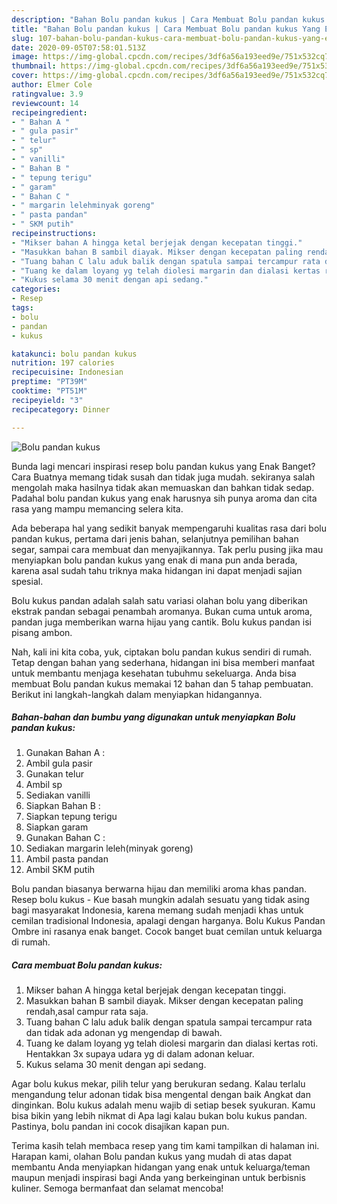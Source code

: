 ```yaml
---
description: "Bahan Bolu pandan kukus | Cara Membuat Bolu pandan kukus Yang Enak Dan Mudah"
title: "Bahan Bolu pandan kukus | Cara Membuat Bolu pandan kukus Yang Enak Dan Mudah"
slug: 107-bahan-bolu-pandan-kukus-cara-membuat-bolu-pandan-kukus-yang-enak-dan-mudah
date: 2020-09-05T07:58:01.513Z
image: https://img-global.cpcdn.com/recipes/3df6a56a193eed9e/751x532cq70/bolu-pandan-kukus-foto-resep-utama.jpg
thumbnail: https://img-global.cpcdn.com/recipes/3df6a56a193eed9e/751x532cq70/bolu-pandan-kukus-foto-resep-utama.jpg
cover: https://img-global.cpcdn.com/recipes/3df6a56a193eed9e/751x532cq70/bolu-pandan-kukus-foto-resep-utama.jpg
author: Elmer Cole
ratingvalue: 3.9
reviewcount: 14
recipeingredient:
- " Bahan A "
- " gula pasir"
- " telur"
- " sp"
- " vanilli"
- " Bahan B "
- " tepung terigu"
- " garam"
- " Bahan C "
- " margarin lelehminyak goreng"
- " pasta pandan"
- " SKM putih"
recipeinstructions:
- "Mikser bahan A hingga ketal berjejak dengan kecepatan tinggi."
- "Masukkan bahan B sambil diayak. Mikser dengan kecepatan paling rendah,asal campur rata saja."
- "Tuang bahan C lalu aduk balik dengan spatula sampai tercampur rata dan tidak ada adonan yg mengendap di bawah."
- "Tuang ke dalam loyang yg telah diolesi margarin dan dialasi kertas roti. Hentakkan 3x supaya udara yg di dalam adonan keluar."
- "Kukus selama 30 menit dengan api sedang."
categories:
- Resep
tags:
- bolu
- pandan
- kukus

katakunci: bolu pandan kukus 
nutrition: 197 calories
recipecuisine: Indonesian
preptime: "PT39M"
cooktime: "PT51M"
recipeyield: "3"
recipecategory: Dinner

---
```



![Bolu pandan kukus](https://img-global.cpcdn.com/recipes/3df6a56a193eed9e/751x532cq70/bolu-pandan-kukus-foto-resep-utama.jpg)

Bunda lagi mencari inspirasi resep bolu pandan kukus yang Enak Banget? Cara Buatnya memang tidak susah dan tidak juga mudah. sekiranya salah mengolah maka hasilnya tidak akan memuaskan dan bahkan tidak sedap. Padahal bolu pandan kukus yang enak harusnya sih punya aroma dan cita rasa yang mampu memancing selera kita.

Ada beberapa hal yang sedikit banyak mempengaruhi kualitas rasa dari bolu pandan kukus, pertama dari jenis bahan, selanjutnya pemilihan bahan segar, sampai cara membuat dan menyajikannya. Tak perlu pusing jika mau menyiapkan bolu pandan kukus yang enak di mana pun anda berada, karena asal sudah tahu triknya maka hidangan ini dapat menjadi sajian spesial.

Bolu kukus pandan adalah salah satu variasi olahan bolu yang diberikan ekstrak pandan sebagai penambah aromanya. Bukan cuma untuk aroma, pandan juga memberikan warna hijau yang cantik. Bolu kukus pandan isi pisang ambon.


Nah, kali ini kita coba, yuk, ciptakan bolu pandan kukus sendiri di rumah. Tetap dengan bahan yang sederhana, hidangan ini bisa memberi manfaat untuk membantu menjaga kesehatan tubuhmu sekeluarga. Anda bisa membuat Bolu pandan kukus memakai 12 bahan dan 5 tahap pembuatan. Berikut ini langkah-langkah dalam menyiapkan hidangannya.

<!--inarticleads1-->

##### Bahan-bahan dan bumbu yang digunakan untuk menyiapkan Bolu pandan kukus:

1. Gunakan  Bahan A :
1. Ambil  gula pasir
1. Gunakan  telur
1. Ambil  sp
1. Sediakan  vanilli
1. Siapkan  Bahan B :
1. Siapkan  tepung terigu
1. Siapkan  garam
1. Gunakan  Bahan C :
1. Sediakan  margarin leleh(minyak goreng)
1. Ambil  pasta pandan
1. Ambil  SKM putih


Bolu pandan biasanya berwarna hijau dan memiliki aroma khas pandan. Resep bolu kukus - Kue basah mungkin adalah sesuatu yang tidak asing bagi masyarakat Indonesia, karena memang sudah menjadi khas untuk cemilan tradisional Indonesia, apalagi dengan harganya. Bolu Kukus Pandan Ombre ini rasanya enak banget. Cocok banget buat cemilan untuk keluarga di rumah. 

<!--inarticleads2-->

##### Cara membuat Bolu pandan kukus:

1. Mikser bahan A hingga ketal berjejak dengan kecepatan tinggi.
1. Masukkan bahan B sambil diayak. Mikser dengan kecepatan paling rendah,asal campur rata saja.
1. Tuang bahan C lalu aduk balik dengan spatula sampai tercampur rata dan tidak ada adonan yg mengendap di bawah.
1. Tuang ke dalam loyang yg telah diolesi margarin dan dialasi kertas roti. Hentakkan 3x supaya udara yg di dalam adonan keluar.
1. Kukus selama 30 menit dengan api sedang.


Agar bolu kukus mekar, pilih telur yang berukuran sedang. Kalau terlalu mengandung telur adonan tidak bisa mengental dengan baik Angkat dan dinginkan. Bolu kukus adalah menu wajib di setiap besek syukuran. Kamu bisa bikin yang lebih nikmat di Apa lagi kalau bukan bolu kukus pandan. Pastinya, bolu pandan ini cocok disajikan kapan pun. 

Terima kasih telah membaca resep yang tim kami tampilkan di halaman ini. Harapan kami, olahan Bolu pandan kukus yang mudah di atas dapat membantu Anda menyiapkan hidangan yang enak untuk keluarga/teman maupun menjadi inspirasi bagi Anda yang berkeinginan untuk berbisnis kuliner. Semoga bermanfaat dan selamat mencoba!
